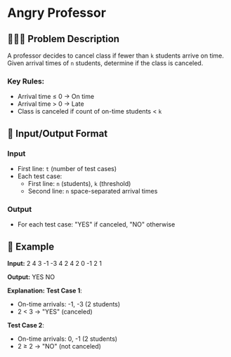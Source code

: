 # Angry Professor

## 👨‍🏫⏰ Problem Description
A professor decides to cancel class if fewer than `k` students arrive on time. Given arrival times of `n` students, determine if the class is canceled.

### Key Rules:
- Arrival time ≤ 0 → On time
- Arrival time > 0 → Late
- Class is canceled if count of on-time students < `k`

## 🎯 Input/Output Format

### Input
- First line: `t` (number of test cases)
- Each test case:
  - First line: `n` (students), `k` (threshold)
  - Second line: `n` space-separated arrival times

### Output
- For each test case: "YES" if canceled, "NO" otherwise

## 📝 Example

**Input:**
2
4 3
-1 -3 4 2
4 2
0 -1 2 1


**Output:**
YES
NO


**Explanation:**
**Test Case 1**:
- On-time arrivals: -1, -3 (2 students)
- 2 < 3 → "YES" (canceled)

**Test Case 2**:
- On-time arrivals: 0, -1 (2 students)
- 2 ≥ 2 → "NO" (not canceled)